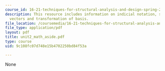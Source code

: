 ```yaml
---
course_id: 16-21-techniques-for-structural-analysis-and-design-spring-2005
description: This resource includes information on indicial notation, summation convention,
  vectors and transformation of basis.
file_location: /coursemedia/16-21-techniques-for-structural-analysis-and-design-spring-2005/9c108fc07d748e15b4702250bd84f53a_unit2_math_aside.pdf
file_type: application/pdf
layout: pdf
title: unit2_math_aside.pdf
type: course
uid: 9c108fc07d748e15b4702250bd84f53a

---
```

None